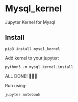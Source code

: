 # Mysql_kernel
Jupyter Kernel for Mysql

## Install

```
pip3 install mysql_kernel
```

Add kernel to your jupyter:

```
python3 -m mysql_kernel.install
```

ALL DONE! 🎉🎉🎉

Run using:

```
jupyter notebook
```
